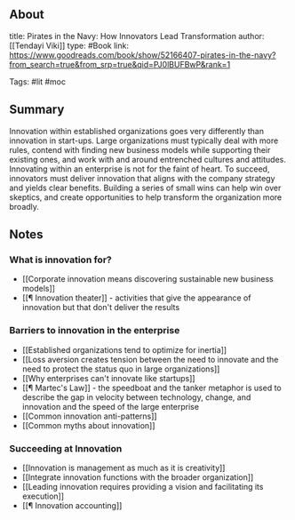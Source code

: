 ## About
title: Pirates in the Navy: How Innovators Lead Transformation
author: [[Tendayi Viki]]
type: #Book
link: https://www.goodreads.com/book/show/52166407-pirates-in-the-navy?from_search=true&from_srp=true&qid=PJ0lBUFBwP&rank=1

Tags: #lit #moc

## Summary
Innovation within established organizations goes very differently than innovation in start-ups. Large organizations must typically deal with more rules, contend with finding new business models while supporting their existing ones, and work with and around entrenched cultures and attitudes. Innovating within an enterprise is not for the faint of heart. To succeed, innovators must deliver innovation that aligns with the company strategy and yields clear benefits. Building a series of small wins can help win over skeptics, and create opportunities to help transform the organization more broadly. 

## Notes

### What is innovation for? 
- [[Corporate innovation means discovering sustainable new business models]]
- [[¶ Innovation theater]] - activities that give the appearance of innovation but that don't deliver the results

### Barriers to innovation in the enterprise
- [[Established organizations tend to optimize for inertia]]
- [[Loss aversion creates tension between the need to innovate and the need to protect the status quo in large organizations]]
- [[Why enterprises can't innovate like startups]]
- [[¶ Martec's Law]] - the speedboat and the tanker metaphor is used to describe the gap in velocity between technology, change, and innovation and the speed of the large enterprise
- [[Common innovation anti-patterns]]
- [[Common myths about innovation]]

### Succeeding at Innovation
- [[Innovation is management as much as it is creativity]]
- [[Integrate innovation functions with the broader organization]]
- [[Leading innovation requires providing a vision and facilitating its execution]]
- [[¶ Innovation accounting]]
